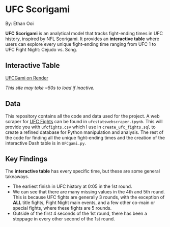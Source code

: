 # UFC Scorigami
By: Ethan Ooi

**UFC Scorigami** is an analytical model that tracks fight-ending times in UFC history, inspired by NFL Scorigami. It provides an **interactive table** where users can explore every unique fight-ending time ranging from UFC 1 to UFC Fight Night: Cejudo vs. Song.

## Interactive Table
[UFCGami on Render](https://ufcgami-1.onrender.com) 

*This site may take ~50s to load if inactive.*

## Data
This repository contains all the code and data used for the project. A web scraper for [UFC Fights](http://ufcstats.com/statistics/events/completed) can be found in `ufcstatswebscraper.ipynb`. This will provide you with `ufcfights.csv` which I use in `create_ufc_fights.sql` to create a refined database for Python manipulation and analysis. The rest of the code for finding all the unique fight-ending times and the creation of the interactive Dash table is in `UFCgami.py`.

## Key Findings
The **interactive table** has every specific time, but these are some general takeaways. 

- The earliest finish in UFC history at 0:05 in the 1st round.
- We can see that there are many missing values in the 4th and 5th round. This is because UFC fights are generally 3 rounds, with the exception of **ALL** title fights, Fight Night main events, and a few other co-main or special fights, where these fights are 5 rounds.
- Outside of the first 4 seconds of the 1st round, there has been a stoppage in every other second of the 1st round.